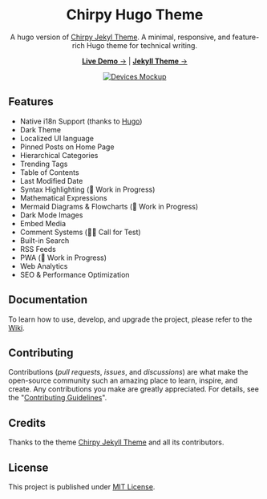 <!-- markdownlint-disable-next-line -->
<div align="center">

  <!-- markdownlint-disable-next-line -->
  # Chirpy Hugo Theme

  A hugo version of [Chirpy Jekyl Theme]([chirpy-jekyll]). A minimal, responsive, and feature-rich Hugo theme for technical writing.

  [**Live Demo** →][demo] | [**Jekyll Theme** →][chirpy-jekyll]

  [![Devices Mockup](https://chirpy-img.netlify.app/commons/devices-mockup.png)][demo]

</div>

## Features

- Native i18n Support (thanks to [Hugo][hugo])
- Dark Theme
- Localized UI language
- Pinned Posts on Home Page
- Hierarchical Categories
- Trending Tags
- Table of Contents
- Last Modified Date
- Syntax Highlighting (🚧 Work in Progress)
- Mathematical Expressions
- Mermaid Diagrams & Flowcharts (🚧 Work in Progress)
- Dark Mode Images
- Embed Media
- Comment Systems (🙋‍♂️ Call for Test)
- Built-in Search
- RSS Feeds
- PWA (🚧 Work in Progress)
- Web Analytics
- SEO & Performance Optimization

## Documentation

To learn how to use, develop, and upgrade the project, please refer to the [Wiki][wiki].

## Contributing

Contributions (_pull requests_, _issues_, and _discussions_) are what make the open-source community such an amazing place
to learn, inspire, and create. Any contributions you make are greatly appreciated.
For details, see the "[Contributing Guidelines][contribute-guide]".

## Credits

Thanks to the theme [Chirpy Jekyll Theme][chirpy-jekyll] and all its contributors.

## License

This project is published under [MIT License][license].

[chirpy-jekyll]: https://github.com/cotes2020/jekyll-theme-chirpy
[license]: https://github.com/geekifan/hugo-theme-chirpy/blob/main/LICENSE
[hugo]: https://gohugo.io/
[demo]: https://github.com/geekifan/
[wiki]: https://github.com/geekifan/
[contribute-guide]: https://github.com/geekifan/